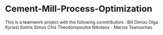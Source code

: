 # Cement-Mill-Process-Optimization

This is a teamwork project with the following conntributors :
Bill Dimou 
Olga Kyriazi
Sotiris Simos
Chis Theodoropoulos 
Nikolaos - Marios Tsarouchas 

